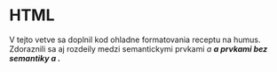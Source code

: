 # HTML 
V tejto vetve sa doplnil kod ohladne formatovania receptu na humus. Zdoraznili sa aj rozdeily medzi semantickymi prvkami <em> 
a <strong> a prvkami bez semantiky <b> a <i>. 
